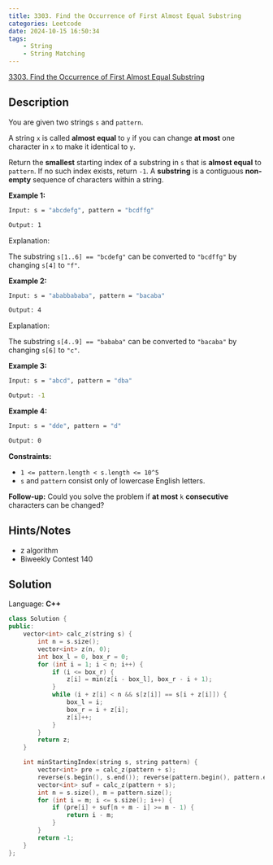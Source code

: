 ```yaml
---
title: 3303. Find the Occurrence of First Almost Equal Substring
categories: Leetcode
date: 2024-10-15 16:50:34
tags:
    - String
    - String Matching
---
```


[3303. Find the Occurrence of First Almost Equal Substring](https://leetcode.com/problems/find-the-occurrence-of-first-almost-equal-substring/description/)

## Description

You are given two strings `s` and `pattern`.

A string `x` is called **almost equal**  to `y` if you can change **at most**  one character in `x` to make it identical to `y`.

Return the **smallest**  starting index of a substring in `s` that is **almost equal**  to `pattern`. If no such index exists, return `-1`.
A **substring**  is a contiguous <b>non-empty</b> sequence of characters within a string.

**Example 1:**

```bash
Input: s = "abcdefg", pattern = "bcdffg"

Output: 1
```

Explanation:

The substring `s[1..6] == "bcdefg"` can be converted to `"bcdffg"` by changing `s[4]` to `"f"`.

**Example 2:**

```bash
Input: s = "ababbababa", pattern = "bacaba"

Output: 4
```

Explanation:

The substring `s[4..9] == "bababa"` can be converted to `"bacaba"` by changing `s[6]` to `"c"`.

**Example 3:**

```bash
Input: s = "abcd", pattern = "dba"

Output: -1
```

**Example 4:**

```bash
Input: s = "dde", pattern = "d"

Output: 0
```

**Constraints:**

- `1 <= pattern.length < s.length <= 10^5`
- `s` and `pattern` consist only of lowercase English letters.

**Follow-up:**  Could you solve the problem if **at most**  `k` **consecutive**  characters can be changed?

## Hints/Notes

- z algorithm
- Biweekly Contest 140

## Solution

Language: **C++**

```C++
class Solution {
public:
    vector<int> calc_z(string s) {
        int n = s.size();
        vector<int> z(n, 0);
        int box_l = 0, box_r = 0;
        for (int i = 1; i < n; i++) {
            if (i <= box_r) {
                z[i] = min(z[i - box_l], box_r - i + 1);
            }
            while (i + z[i] < n && s[z[i]] == s[i + z[i]]) {
                box_l = i;
                box_r = i + z[i];
                z[i]++;
            }
        }
        return z;
    }

    int minStartingIndex(string s, string pattern) {
        vector<int> pre = calc_z(pattern + s);
        reverse(s.begin(), s.end()); reverse(pattern.begin(), pattern.end());
        vector<int> suf = calc_z(pattern + s);
        int n = s.size(), m = pattern.size();
        for (int i = m; i <= s.size(); i++) {
            if (pre[i] + suf[n + m - i] >= m - 1) {
                return i - m;
            }
        }
        return -1;
    }
};
```
